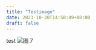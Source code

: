 ```yaml
---
title: "Testimage"
date: 2023-10-30T14:58:49+08:00
draft: false
---
```

test
![图 7](https://r2.aiguo.buzz/20231030180737-default.png)  
